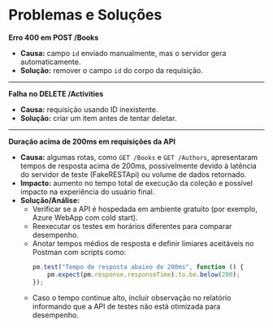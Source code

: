 # Problemas e Soluções

**Erro 400 em POST /Books**
- **Causa:** campo `id` enviado manualmente, mas o servidor gera automaticamente.
- **Solução:** remover o campo `id` do corpo da requisição.

---

**Falha no DELETE /Activities**
- **Causa:** requisição usando ID inexistente.
- **Solução:** criar um item antes de tentar deletar.

---

**Duração acima de 200ms em requisições da API**
- **Causa:** algumas rotas, como `GET /Books` e `GET /Authors`, apresentaram tempos de resposta acima de 200ms, possivelmente devido à latência do servidor de teste (FakeRESTApi) ou volume de dados retornado.
- **Impacto:** aumento no tempo total de execução da coleção e possível impacto na experiência do usuário final.
- **Solução/Análise:**
  - Verificar se a API é hospedada em ambiente gratuito (por exemplo, Azure WebApp com cold start).
  - Reexecutar os testes em horários diferentes para comparar desempenho.
  - Anotar tempos médios de resposta e definir limiares aceitáveis no Postman com scripts como:
    ```javascript
    pm.test("Tempo de resposta abaixo de 200ms", function () {
        pm.expect(pm.response.responseTime).to.be.below(200);
    });
    ```
  - Caso o tempo continue alto, incluir observação no relatório informando que a API de testes não está otimizada para desempenho.